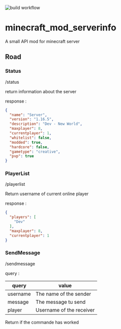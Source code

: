 ![build workflow](https://github.com/yugogamer/minecraft_mod_serverinfo/actions/workflows/gradle.yml/badge.svg)

# minecraft_mod_serverinfo

 A small API mod for minecraft server

## Road

### Status

/status

return information about the server

response :

```json
{
  "name": "Server",
  "version": "1.16.5",
  "description": "Dev - New World",
  "maxplayer": 8,
  "currentplayer": 1,
  "whitelist": false,
  "modded": true,
  "hardcore": false,
  "gametype": "creative",
  "pvp": true
}
```

### PlayerList

/playerlist

Return username of current online player

response :

```json
{
  "players": [
    "Dev"
  ],
  "maxplayer": 8,
  "currentplayer": 1
}
```

### SendMessage

/sendmessage

query : 

| query    | value                    |
| -------- | ------------------------ |
| username | The name of the sender   |
| message  | The message tu send      |
| player   | Username of the receiver |

Return if the commande has worked
